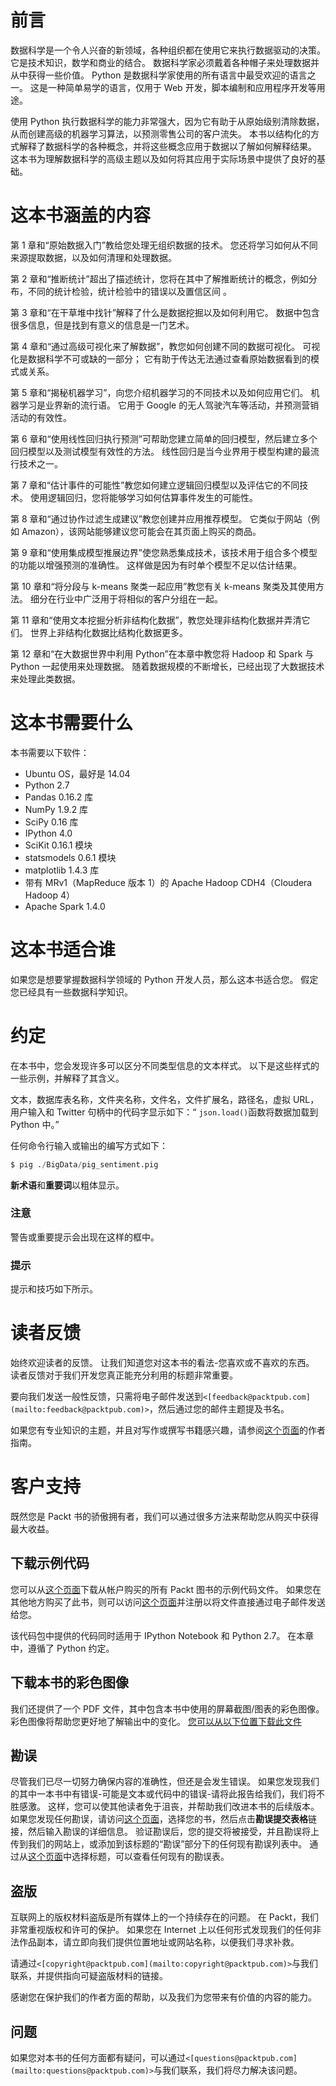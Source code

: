 # 前言

数据科学是一个令人兴奋的新领域，各种组织都在使用它来执行数据驱动的决策。 它是技术知识，数学和商业的结合。 数据科学家必须戴着各种帽子来处理数据并从中获得一些价值。 Python 是数据科学家使用的所有语言中最受欢迎的语言之一。 这是一种简单易学的语言，仅用于 Web 开发，脚本编制和应用程序开发等用途。

使用 Python 执行数据科学的能力非常强大，因为它有助于从原始级别清除数据，从而创建高级的机器学习算法，以预测零售公司的客户流失。 本书以结构化的方式解释了数据科学的各种概念，并将这些概念应用于数据以了解如何解释结果。 这本书为理解数据科学的高级主题以及如何将其应用于实际场景中提供了良好的基础。

# 这本书涵盖的内容

第 1 章和“原始数据入门”教给您处理无组织数据的技术。 您还将学习如何从不同来源提取数据，以及如何清理和处理数据。

第 2 章和“推断统计”超出了描述统计，您将在其中了解推断统计的概念，例如分布，不同的统计检验，统计检验中的错误以及置信区间 。

第 3 章和“在干草堆中找针”解释了什么是数据挖掘以及如何利用它。 数据中包含很多信息，但是找到有意义的信息是一门艺术。

第 4 章和“通过高级可视化来了解数据”，教您如何创建不同的数据可视化。 可视化是数据科学不可或缺的一部分； 它有助于传达无法通过查看原始数据看到的模式或关系。

第 5 章和“揭秘机器学习”，向您介绍机器学习的不同技术以及如何应用它们。 机器学习是业界新的流行语。 它用于 Google 的无人驾驶汽车等活动，并预测营销活动的有效性。

第 6 章和“使用线性回归执行预测”可帮助您建立简单的回归模型，然后建立多个回归模型以及测试模型有效性的方法。 线性回归是当今业界用于模型构建的最流行技术之一。

第 7 章和“估计事件的可能性”教您如何建立逻辑回归模型以及评估它的不同技术。 使用逻辑回归，您将能够学习如何估算事件发生的可能性。

第 8 章和“通过协作过滤生成建议”教您创建并应用推荐模型。 它类似于网站（例如 Amazon），该网站能够建议您可能会在其页面上购买的商品。

第 9 章和“使用集成模型推展边界”使您熟悉集成技术，该技术用于组合多个模型的功能以增强预测的准确性。 这样做是因为有时单个模型不足以估计结果。

第 10 章和“将分段与 k-means 聚类一起应用”教您有关 k-means 聚类及其使用方法。 细分在行业中广泛用于将相似的客户分组在一起。

第 11 章和“使用文本挖掘分析非结构化数据”，教您处理非结构化数据并弄清它们。 世界上非结构化数据比结构化数据更多。

第 12 章和“在大数据世界中利用 Python”在本章中教您将 Hadoop 和 Spark 与 Python 一起使用来处理数据。 随着数据规模的不断增长，已经出现了大数据技术来处理此类数据。

# 这本书需要什么

本书需要以下软件：

*   Ubuntu OS，最好是 14.04
*   Python 2.7
*   Pandas 0.16.2 库
*   NumPy 1.9.2 库
*   SciPy 0.16 库
*   IPython 4.0
*   SciKit 0.16.1 模块
*   statsmodels 0.6.1 模块
*   matplotlib 1.4.3 库
*   带有 MRv1（MapReduce 版本 1）的 Apache Hadoop CDH4（Cloudera Hadoop 4）
*   Apache Spark 1.4.0

# 这本书适合谁

如果您是想要掌握数据科学领域的 Python 开发人员，那么这本书适合您。 假定您已经具有一些数据科学知识。

# 约定

在本书中，您会发现许多可以区分不同类型信息的文本样式。 以下是这些样式的一些示例，并解释了其含义。

文本，数据库表名称，文件夹名称，文件名，文件扩展名，路径名，虚拟 URL，用户输入和 Twitter 句柄中的代码字显示如下：“ `json.load()`函数将数据加载到 Python 中。”

任何命令行输入或输出的编写方式如下：

```py
$ pig ./BigData/pig_sentiment.pig

```

**新术语**和**重要词**以粗体显示。

### 注意

警告或重要提示会出现在这样的框中。

### 提示

提示和技巧如下所示。

# 读者反馈

始终欢迎读者的反馈。 让我们知道您对这本书的看法-您喜欢或不喜欢的东西。 读者反馈对于我们开发您真正能充分利用的标题非常重要。

要向我们发送一般性反馈，只需将电子邮件发送到`<[feedback@packtpub.com](mailto:feedback@packtpub.com)>`，然后通过您的邮件主题提及书名。

如果您有专业知识的主题，并且对写作或撰写书籍感兴趣，请参阅[这个页面](http://www.packtpub.com/authors)的作者指南。

# 客户支持

既然您是 Packt 书的骄傲拥有者，我们可以通过很多方法来帮助您从购买中获得最大收益。

## 下载示例代码

您可以从[这个页面](http://www.packtpub.com)下载从帐户购买的所有 Packt 图书的示例代码文件。 如果您在其他地方购买了此书，则可以访问[这个页面](http://www.packtpub.com/support)并注册以将文件直接通过电子邮件发送给您。

该代码包中提供的代码同时适用于 IPython Notebook 和 Python 2.7。 在本章中，遵循了 Python 约定。

## 下载本书的彩色图像

我们还提供了一个 PDF 文件，其中包含本书中使用的屏幕截图/图表的彩色图像。 彩色图像将帮助您更好地了解输出中的变化。 [您可以从以下位置下载此文件](http://www.packtpub.com/sites/default/files/downloads/0150OS_ColorImage.pdf.)

## 勘误

尽管我们已尽一切努力确保内容的准确性，但还是会发生错误。 如果您发现我们的其中一本书中有错误-可能是文本或代码中的错误-请将此报告给我们，我们将不胜感激。 这样，您可以使其他读者免于沮丧，并帮助我们改进本书的后续版本。 如果您发现任何勘误，请访问[这个页面](http://www.packtpub.com/submit-errata)，选择您的书，然后点击**勘误提交表格**链接，然后输入勘误的详细信息。 验证勘误后，您的提交将被接受，并且勘误将上传到我们的网站上，或添加到该标题的“勘误”部分下的任何现有勘误列表中。 通过从[这个页面](http://www.packtpub.com/support)中选择标题，可以查看任何现有的勘误表。

## 盗版

互联网上的版权材料盗版是所有媒体上的一个持续存在的问题。 在 Packt，我们非常重视版权和许可的保护。 如果您在 Internet 上以任何形式发现我们的任何非法作品副本，请立即向我们提供位置地址或网站名称，以便我们寻求补救。

请通过`<[copyright@packtpub.com](mailto:copyright@packtpub.com)>`与我们联系，并提供指向可疑盗版材料的链接。

感谢您在保护我们的作者方面的帮助，以及我们为您带来有价值的内容的能力。

## 问题

如果您对本书的任何方面都有疑问，可以通过`<[questions@packtpub.com](mailto:questions@packtpub.com)>`与我们联系，我们将尽力解决该问题。